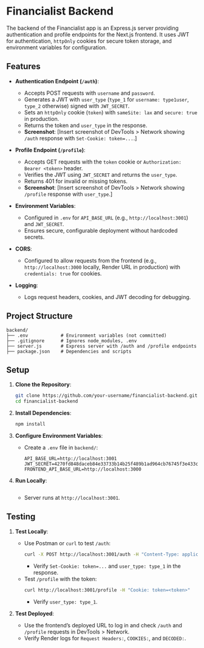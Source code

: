 # Financialist Backend

The backend of the Financialist app is an Express.js server providing authentication and profile endpoints for the Next.js frontend. It uses JWT for authentication, `httpOnly` cookies for secure token storage, and environment variables for configuration.

## Features

- **Authentication Endpoint (`/auth`)**:

  - Accepts POST requests with `username` and `password`.
  - Generates a JWT with `user_type` (`type_1` for `username: type1user`, `type_2` otherwise) signed with `JWT_SECRET`.
  - Sets an `httpOnly` cookie (`token`) with `sameSite: lax` and `secure: true` in production.
  - Returns the token and `user_type` in the response.
  - **Screenshot**: [Insert screenshot of DevTools > Network showing `/auth` response with `Set-Cookie: token=...`.]

- **Profile Endpoint (`/profile`)**:

  - Accepts GET requests with the `token` cookie or `Authorization: Bearer <token>` header.
  - Verifies the JWT using `JWT_SECRET` and returns the `user_type`.
  - Returns 401 for invalid or missing tokens.
  - **Screenshot**: [Insert screenshot of DevTools > Network showing `/profile` response with `user_type`.]

- **Environment Variables**:

  - Configured in `.env` for `API_BASE_URL` (e.g., `http://localhost:3001`) and `JWT_SECRET`.
  - Ensures secure, configurable deployment without hardcoded secrets.

- **CORS**:

  - Configured to allow requests from the frontend (e.g., `http://localhost:3000` locally, Render URL in production) with `credentials: true` for cookies.

- **Logging**:
  - Logs request headers, cookies, and JWT decoding for debugging.

## Project Structure

```
backend/
├── .env            # Environment variables (not committed)
├── .gitignore      # Ignores node_modules, .env
├── server.js       # Express server with /auth and /profile endpoints
├── package.json    # Dependencies and scripts
```

## Setup

1. **Clone the Repository**:

   ```bash
   git clone https://github.com/your-username/financialist-backend.git
   cd financialist-backend
   ```

2. **Install Dependencies**:

   ```bash
   npm install
   ```

3. **Configure Environment Variables**:

   - Create a `.env` file in `backend/`:
     ```env
     API_BASE_URL=http://localhost:3001
     JWT_SECRET=4270fd848daceb84e33733b14b25f489b1ad964cb76745f3e433c429555ad50f
     FRONTEND_API_BASE_URL=http://localhost:3000
     ```

4. **Run Locally**:

   ```node server.js

   ```

   - Server runs at `http://localhost:3001`.

## Testing

1. **Test Locally**:

   - Use Postman or `curl` to test `/auth`:
     ```bash
     curl -X POST http://localhost:3001/auth -H "Content-Type: application/json" -d '{"username":"type1user","password":"any"}'
     ```
     - Verify `Set-Cookie: token=...` and `user_type: type_1` in the response.
   - Test `/profile` with the token:
     ```bash
     curl http://localhost:3001/profile -H "Cookie: token=<token>"
     ```
     - Verify `user_type: type_1`.

2. **Test Deployed**:

   - Use the frontend’s deployed URL to log in and check `/auth` and `/profile` requests in DevTools > Network.
   - Verify Render logs for `Request Headers:`, `COOKIES:`, and `DECODED:`.

